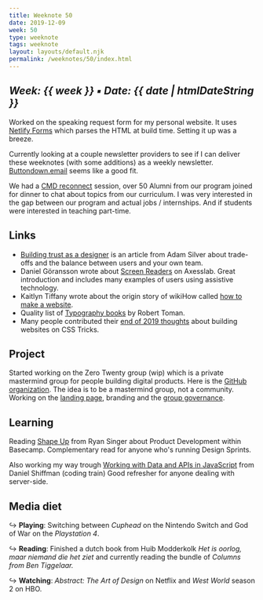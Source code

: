 ```yaml
---
title: Weeknote 50
date: 2019-12-09
week: 50
type: weeknote
tags: weeknote
layout: layouts/default.njk
permalink: /weeknotes/50/index.html
---
```


*Week: {{ week }} ▪ Date: {{ date | htmlDateString }}*
---

Worked on the speaking request form for my personal website. It uses [Netlify Forms][forms] which parses the HTML at build time. Setting it up was a breeze.

Currently looking at a couple newsletter providers to see if I can deliver these weeknotes (with some additions) as a weekly newsletter. [Buttondown.email][buttondown] seems like a good fit.

We had a [CMD reconnect][reconnect] session, over 50 Alumni from our program joined for dinner to chat about topics from our curriculum. I was very interested in the gap between our program and actual jobs / internships. And if students were interested in teaching part-time.

## Links

* [Building trust as a designer][trust] is an article from Adam Silver about trade-offs and the balance between users and your own team.
* Daniel Göransson wrote about [Screen Readers][screen] on Axesslab. Great introduction and includes many examples of users using assistive technology.
* Kaitlyn Tiffany wrote about the origin story of wikiHow called [how to make a website][wikihow].
* Quality list of [Typography books][typography] by Robert Toman.
* Many people contributed their [end of 2019 thoughts][css] about building websites on CSS Tricks.


## Project

Started working on the Zero Twenty group (wip) which is a private mastermind group for people building digital products. Here is the [GitHub organization][zerotwenty]. The idea is to be a mastermind group, not a community. Working on the [landing page][landing], branding and the [group governance][governance].

## Learning

Reading [Shape Up][shape] from Ryan Singer about Product Development within Basecamp. Complementary read for anyone who's running Design Sprints.

Also working my way trough [Working with Data and APIs in JavaScript][api] from Daniel Shiffman (coding train) Good refresher for anyone dealing with server-side.

## Media diet

↪ **Playing**: Switching between *Cuphead* on the Nintendo Switch and God of War on the *Playstation 4*.

↪ **Reading**: Finished a dutch book from Huib Modderkolk *Het is oorlog, maar niemand die het ziet* and currently reading the bundle of *Columns from Ben Tiggelaar.*

↪ **Watching**: *Abstract: The Art of Design* on Netflix and *West World* season 2 on HBO.

[forms]: https://www.netlify.com/products/forms/
[updates]: https://bejoistic.com/updates/
[buttondown]: https://buttondown.email/
[zerotwenty]: https://github.com/zerotwenty-club
[landing]: https://github.com/zerotwenty-club
[governance]: https://github.com/zerotwenty-club/group-governance
[reconnect]: https://www.eventbrite.nl/e/tickets-cmd-reconnect-1-82603436101
[trust]: https://adamsilver.io/articles/building-trust-as-a-designer/
[screen]: https://axesslab.com/what-is-a-screen-reader/
[wikihow]: https://www.theatlantic.com/technology/archive/2019/11/wikihow-history-founder-jack-herrick-good-internet/601627/
[typography]: https://sidebearings.com/books/
[css]: https://css-tricks.com/category/2019-end-of-year-thoughts/
[shape]: https://basecamp.com/shapeup
[api]: https://www.youtube.com/playlist?list=PLRqwX-V7Uu6YxDKpFzf_2D84p0cyk4T7X
